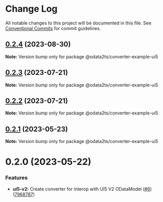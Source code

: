 # Change Log

All notable changes to this project will be documented in this file.
See [Conventional Commits](https://conventionalcommits.org) for commit guidelines.

## [0.2.4](https://github.com/odata2ts/converter/compare/@odata2ts/converter-example-ui5@0.2.3...@odata2ts/converter-example-ui5@0.2.4) (2023-08-30)

**Note:** Version bump only for package @odata2ts/converter-example-ui5






## [0.2.3](https://github.com/odata2ts/converter/compare/@odata2ts/converter-example-ui5@0.2.2...@odata2ts/converter-example-ui5@0.2.3) (2023-07-21)

**Note:** Version bump only for package @odata2ts/converter-example-ui5





## [0.2.2](https://github.com/odata2ts/converter/compare/@odata2ts/converter-example-ui5@0.2.1...@odata2ts/converter-example-ui5@0.2.2) (2023-07-21)

**Note:** Version bump only for package @odata2ts/converter-example-ui5





## [0.2.1](https://github.com/odata2ts/converter/compare/@odata2ts/converter-example-ui5@0.2.0...@odata2ts/converter-example-ui5@0.2.1) (2023-05-23)

**Note:** Version bump only for package @odata2ts/converter-example-ui5





# 0.2.0 (2023-05-22)


### Features

* **ui5-v2:** Create converter for interop with UI5 V2 ODataModel ([#6](https://github.com/odata2ts/converter/issues/6)) ([7968787](https://github.com/odata2ts/converter/commit/79687876f0549a7a91cd583514b6e3ab8d90ffd8))
